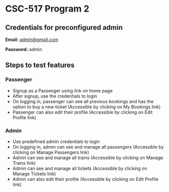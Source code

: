 # CSC-517 Program 2

## Credentials for preconfigured admin
**Email:** admin@gmail.com

**Password:** admin

## Steps to test features
### Passenger
- Signup as a Passenger using link on home page
- After signup, use the credentials to login
- On logging in, passenger can see all previous bookings and has the option to buy a new ticket (Accessible by clicking on My Bookings link)
- Passenger can also edit their profile (Accessible by clicking on Edit Profile link)

### Admin
- Use predefined admin credentials to login
- On logging in, admin can see and manage all passengers (Accessible by clicking on Manage Passengers link)
- Admin can see and manage all trains (Accessible by clicking on Manage Trains link)
- Admin can see and manage all tickets (Accessible by clicking on Manage Tickets link)
- Admin can also edit their profile (Accessible by clicking on Edit Profile link)
